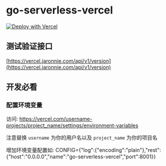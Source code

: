 # go-serverless-vercel

[![Deploy with Vercel](https://vercel.com/button)](https://vercel.com/new/clone?repository-url=https://github.com/jaronnie/go-serverless-vercel&project-name=go-serverless-vercel&repository-name=go-serverless-vercel&env=CONFIG)

## 测试验证接口

[https://vercel.jaronnie.com/api/v1/version](https://vercel.jaronnie.com/api/v1/version)

## 开发必看

### 配置环境变量

访问: https://vercel.com/username-projects/project_name/settings/environment-variables

注意替换 `username` 为你的用户名以及 `project_name` 为你的项目名

增加环境变量配置如: CONFIG={"log":{"encoding":"plain"},"rest":{"host":"0.0.0.0","name":"go-serverless-vercel","port":8001}}

